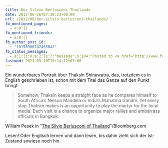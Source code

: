 ```yaml
---
title: Der Silvio Berlusconi Thailands
date: 2012-06-26T07:38:23+00:00
url: /2012/06/der-silvio-berlusconi-thailands/
fb_mentioned_pages:
  - a:0:{}
fb_mentioned_friends:
  - a:0:{}
fb_author_post_id:
  - "10150900747455642"
fb_status_messages:
  - a:1:{i:0;a:2:{s:7:"message";s:104:"Posted to <a href="http://www.facebook.com/10150900747455642" target="_blank">your Facebook Timeline</a>";s:5:"error";s:0:"";}}
lastmod: 2023-09-10T19:14:12+07:00
---
```

Ein wunderbares Portrait über Thaksin Shinawatra, das, trotzdem es in English geschrieben ist, schon mit dem Titel das Ganze auf den Punkt bringt:

> Somehow, Thaksin keeps a straight face as he compares himself to South Africa’s Nelson Mandela or India’s Mahatma Gandhi. Yet every stop Thaksin makes is an opportunity to play the martyr for the local media. Each visit is a chance to organize major rallies and embarrass officials in Bangkok.

William Pesek in "[The Silvio Berlusconi of Thailand][1]"/Bloomberg.com

Lesen! Oder Englisch lernen und dann lesen, bis dahin zieht sich der Ist-Zustand sowieso noch hin.

 [1]: http://www.bloomberg.com/news/2012-06-25/the-silvio-berlusconi-of-asia.html
